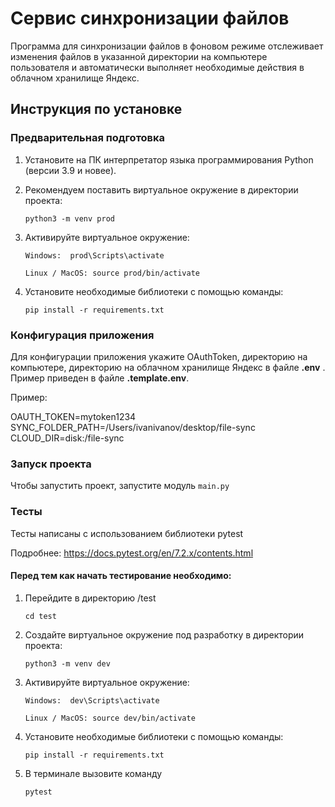 # Сервис синхронизации файлов

Программа для синхронизации файлов в фоновом режиме отслеживает изменения файлов в 
указанной директории на компьютере пользователя и автоматически выполняет необходимые 
действия в облачном хранилище Яндекс.


## Инструкция по установке

### Предварительная подготовка
1. Установите на ПК интерпретатор языка программирования Python (версии 3.9 и новее).
2. Рекомендуем поставить виртуальное окружение в директории проекта: 

    ```python3 -m venv prod```
3. Активируйте виртуальное окружение:
    
    ```Windows:  prod\Scripts\activate```

    ```Linux / MacOS: source prod/bin/activate```
4. Установите необходимые библиотеки с помощью команды:

    ```pip install -r requirements.txt```


### Конфигурация приложения
Для конфигурации приложения укажите OAuthToken, директорию на компьютере, директорию 
на облачном хранилище Яндекс в файле **.env** . Пример приведен в файле **.template.env**.

Пример: 

OAUTH_TOKEN=mytoken1234
SYNC_FOLDER_PATH=/Users/ivanivanov/desktop/file-sync
CLOUD_DIR=disk:/file-sync


### Запуск проекта
Чтобы запустить проект, запустите модуль ```main.py```

### Тесты
Тесты написаны с использованием библиотеки pytest

Подробнее: https://docs.pytest.org/en/7.2.x/contents.html


#### Перед тем как начать тестирование необходимо:
1. Перейдите в директорию /test

    ```cd test```
2. Создайте виртуальное окружение под разработку в директории проекта:

    ```python3 -m venv dev```
3. Активируйте виртуальное окружение:
    
    ```Windows:  dev\Scripts\activate```

    ```Linux / MacOS: source dev/bin/activate```
4. Установите необходимые библиотеки с помощью команды:

    ```pip install -r requirements.txt```
5. В терминале вызовите команду 

    ```pytest```
